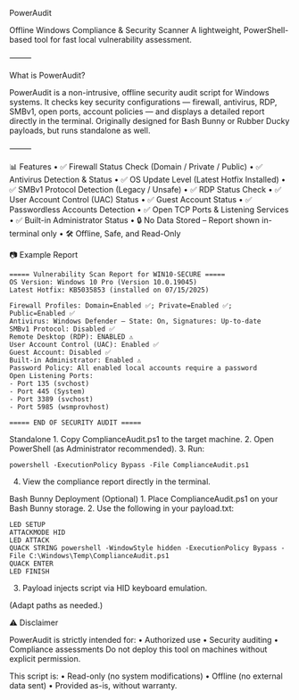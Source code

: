 PowerAudit

Offline Windows Compliance & Security Scanner
A lightweight, PowerShell-based tool for fast local vulnerability assessment.

⸻

What is PowerAudit?

PowerAudit is a non-intrusive, offline security audit script for Windows systems.
It checks key security configurations — firewall, antivirus, RDP, SMBv1, open ports, account policies — and displays a detailed report directly in the terminal.
Originally designed for Bash Bunny or Rubber Ducky payloads, but runs standalone as well.

⸻

📊 Features
	•	✅ Firewall Status Check (Domain / Private / Public)
	•	✅ Antivirus Detection & Status
	•	✅ OS Update Level (Latest Hotfix Installed)
	•	✅ SMBv1 Protocol Detection (Legacy / Unsafe)
	•	✅ RDP Status Check
	•	✅ User Account Control (UAC) Status
	•	✅ Guest Account Status
	•	✅ Passwordless Accounts Detection
	•	✅ Open TCP Ports & Listening Services
	•	✅ Built-in Administrator Status
	•	🔒 No Data Stored – Report shown in-terminal only
	•	🛠️ Offline, Safe, and Read-Only

 📷 Example Report
 ```
===== Vulnerability Scan Report for WIN10-SECURE =====
OS Version: Windows 10 Pro (Version 10.0.19045)
Latest Hotfix: KB5035853 (installed on 07/15/2025)

Firewall Profiles: Domain=Enabled ✅; Private=Enabled ✅; Public=Enabled ✅
Antivirus: Windows Defender – State: On, Signatures: Up-to-date
SMBv1 Protocol: Disabled ✅
Remote Desktop (RDP): ENABLED ⚠️
User Account Control (UAC): Enabled ✅
Guest Account: Disabled ✅
Built-in Administrator: Enabled ⚠️
Password Policy: All enabled local accounts require a password
Open Listening Ports:
 - Port 135 (svchost)
 - Port 445 (System)
 - Port 3389 (svchost)
 - Port 5985 (wsmprovhost)

===== END OF SECURITY AUDIT =====
```

Standalone
	1.	Copy ComplianceAudit.ps1 to the target machine.
	2.	Open PowerShell (as Administrator recommended).
	3.	Run: 
 ```
 powershell -ExecutionPolicy Bypass -File ComplianceAudit.ps1
 ```
  4.	View the compliance report directly in the terminal.
     
Bash Bunny Deployment (Optional)
	1.	Place ComplianceAudit.ps1 on your Bash Bunny storage.
	2.	Use the following in your payload.txt:
 ```
LED SETUP
ATTACKMODE HID
LED ATTACK
QUACK STRING powershell -WindowStyle hidden -ExecutionPolicy Bypass -File C:\Windows\Temp\ComplianceAudit.ps1
QUACK ENTER
LED FINISH
```
  3.	Payload injects script via HID keyboard emulation.

(Adapt paths as needed.)

⚠️ Disclaimer

PowerAudit is strictly intended for:
	•	Authorized use
	•	Security auditing
	•	Compliance assessments
Do not deploy this tool on machines without explicit permission.

This script is:
	•	Read-only (no system modifications)
	•	Offline (no external data sent)
	•	Provided as-is, without warranty.


